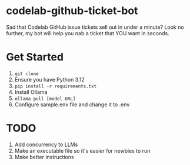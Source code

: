 # codelab-github-ticket-bot
Sad that Codelab GitHub issue tickets sell out in under a minute? Look no further, my bot will help you nab a ticket that YOU want in seconds.

# Get Started
1. `git clone`
2. Ensure you have Python 3.12
3. `pip install -r requirements.txt`
4. Install Ollama
5. `ollama pull [model URL]`
6. Configure sample.env file and change it to .env

# TODO
1. Add concurrency to LLMs
2. Make an executable file so it's easier for newbies to run
3. Make better instructions